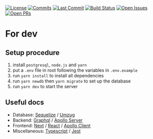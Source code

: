 [![License](https://badgen.net/github/license/LCM288/soc-admin)](https://github.com/LCM288/soc-admin)
[![Commits](https://badgen.net/github/commits/LCM288/soc-admin)](https://github.com/LCM288/soc-admin)
[![Last Commit](https://badgen.net/github/last-commit/LCM288/soc-admin)](https://github.com/LCM288/soc-admin)
[![Build Status](https://badgen.net/travis/LCM288/soc-admin)](https://travis-ci.com/LCM288/soc-admin)
[![Open Issues](https://badgen.net/github/open-issues/LCM288/soc-admin)](https://github.com/LCM288/soc-admin/issues)
[![Open PRs](https://badgen.net/github/open-prs/LCM288/soc-admin)](https://github.com/LCM288/soc-admin/pulls)

# For dev

## Setup procedure

1. install `postgresql`, `node.js` and `yarn`
2. put a `.env` file in root following the variables in `.env.example`
3. run `yarn install` to install all dependencies
4. run `yarn newdb` then `yarn migrate` to set up the database
5. run `yarn dev` to start the server

## Useful docs
- Database: [Sequelize](https://sequelize.org/master/index.html) / [Umzug](https://github.com/sequelize/umzug/tree/v2.x)
- Backend: [Graphql](https://graphql.org/learn/) / [Apollo Server](https://www.apollographql.com/docs/apollo-server/)
- Frontend: [Next](https://nextjs.org/docs/getting-started) / [React](https://reactjs.org/docs/getting-started.html) / [Apollo Client](https://www.apollographql.com/docs/react/)
- Miscellaneous: [Typescript](https://www.typescriptlang.org/docs/handbook/intro.html) / [Jest](https://jestjs.io/docs/en/getting-started)
